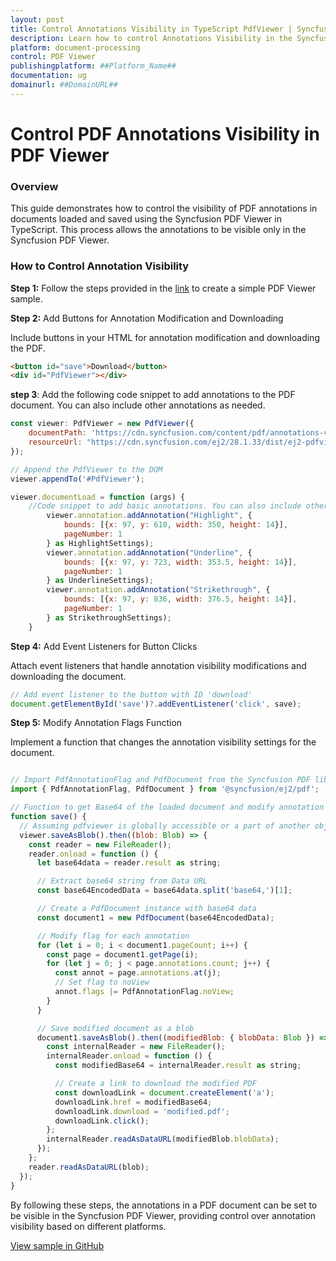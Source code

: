 ```yaml
---
layout: post
title: Control Annotations Visibility in TypeScript PdfViewer | Syncfusion
description: Learn how to control Annotations Visibility in the Syncfusion ##Platform_Name## Pdfviewer control of Syncfusion Essential JS 2 and more.
platform: document-processing
control: PDF Viewer
publishingplatform: ##Platform_Name##
documentation: ug
domainurl: ##DomainURL##
---
```


# Control PDF Annotations Visibility in PDF Viewer

### Overview

This guide demonstrates how to control the visibility of PDF annotations in documents loaded and saved using the Syncfusion PDF Viewer in TypeScript. This process allows the annotations to be visible only in the Syncfusion PDF Viewer.

### How to Control Annotation Visibility

**Step 1:** Follow the steps provided in the [link](https://help.syncfusion.com/document-processing/pdf/pdf-viewer/javascript-es6/getting-started/) to create a simple PDF Viewer sample.

**Step 2:** Add Buttons for Annotation Modification and Downloading

Include buttons in your HTML for annotation modification and downloading the PDF.

```html
<button id="save">Download</button>
<div id="PdfViewer"></div>
```
**step 3**: Add the following code snippet to add annotations to the PDF document. You can also include other annotations as needed.

```js
const viewer: PdfViewer = new PdfViewer({
    documentPath: 'https://cdn.syncfusion.com/content/pdf/annotations-v1.pdf',
    resourceUrl: "https://cdn.syncfusion.com/ej2/28.1.33/dist/ej2-pdfviewer-lib",
});

// Append the PdfViewer to the DOM
viewer.appendTo('#PdfViewer');

viewer.documentLoad = function (args) {
    //Code snippet to add basic annotations. You can also include other annotations as needed.
        viewer.annotation.addAnnotation("Highlight", {
            bounds: [{x: 97, y: 610, width: 350, height: 14}],
            pageNumber: 1
        } as HighlightSettings);
        viewer.annotation.addAnnotation("Underline", {
            bounds: [{x: 97, y: 723, width: 353.5, height: 14}],
            pageNumber: 1
        } as UnderlineSettings);
        viewer.annotation.addAnnotation("Strikethrough", {
            bounds: [{x: 97, y: 836, width: 376.5, height: 14}],
            pageNumber: 1
        } as StrikethroughSettings);
    }
```
**Step 4:** Add Event Listeners for Button Clicks

Attach event listeners that handle annotation visibility modifications and downloading the document.

```js
// Add event listener to the button with ID 'download'
document.getElementById('save')?.addEventListener('click', save);
```

**Step 5:** Modify Annotation Flags Function

Implement a function that changes the annotation visibility settings for the document.

```js

// Import PdfAnnotationFlag and PdfDocument from the Syncfusion PDF library.
import { PdfAnnotationFlag, PdfDocument } from '@syncfusion/ej2/pdf';

// Function to get Base64 of the loaded document and modify annotation flags
function save() {
  // Assuming pdfviewer is globally accessible or a part of another object
  viewer.saveAsBlob().then((blob: Blob) => {
    const reader = new FileReader();
    reader.onload = function () {
      let base64data = reader.result as string;

      // Extract base64 string from Data URL
      const base64EncodedData = base64data.split('base64,')[1];

      // Create a PdfDocument instance with base64 data
      const document1 = new PdfDocument(base64EncodedData);

      // Modify flag for each annotation
      for (let i = 0; i < document1.pageCount; i++) {
        const page = document1.getPage(i);
        for (let j = 0; j < page.annotations.count; j++) {
          const annot = page.annotations.at(j);
          // Set flag to noView
          annot.flags |= PdfAnnotationFlag.noView;
        }
      }

      // Save modified document as a blob
      document1.saveAsBlob().then((modifiedBlob: { blobData: Blob }) => {
        const internalReader = new FileReader();
        internalReader.onload = function () {
          const modifiedBase64 = internalReader.result as string;

          // Create a link to download the modified PDF
          const downloadLink = document.createElement('a');
          downloadLink.href = modifiedBase64;
          downloadLink.download = 'modified.pdf';
          downloadLink.click();
        };
        internalReader.readAsDataURL(modifiedBlob.blobData);
      });
    };
    reader.readAsDataURL(blob);
  });
}

```

By following these steps, the annotations in a PDF document can be set to be visible in the Syncfusion PDF Viewer, providing control over annotation visibility based on different platforms.

[View sample in GitHub](https://github.com/SyncfusionExamples/typescript-pdf-viewer-examples/tree/master/How%20to)